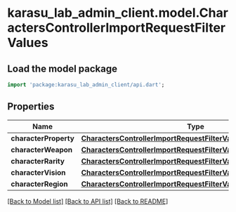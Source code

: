 # karasu_lab_admin_client.model.CharactersControllerImportRequestFilterValues

## Load the model package
```dart
import 'package:karasu_lab_admin_client/api.dart';
```

## Properties
Name | Type | Description | Notes
------------ | ------------- | ------------- | -------------
**characterProperty** | [**CharactersControllerImportRequestFilterValuesCharacterProperty**](CharactersControllerImportRequestFilterValuesCharacterProperty.md) |  | [optional] 
**characterWeapon** | [**CharactersControllerImportRequestFilterValuesCharacterProperty**](CharactersControllerImportRequestFilterValuesCharacterProperty.md) |  | [optional] 
**characterRarity** | [**CharactersControllerImportRequestFilterValuesCharacterProperty**](CharactersControllerImportRequestFilterValuesCharacterProperty.md) |  | [optional] 
**characterVision** | [**CharactersControllerImportRequestFilterValuesCharacterProperty**](CharactersControllerImportRequestFilterValuesCharacterProperty.md) |  | [optional] 
**characterRegion** | [**CharactersControllerImportRequestFilterValuesCharacterProperty**](CharactersControllerImportRequestFilterValuesCharacterProperty.md) |  | [optional] 

[[Back to Model list]](../README.md#documentation-for-models) [[Back to API list]](../README.md#documentation-for-api-endpoints) [[Back to README]](../README.md)



